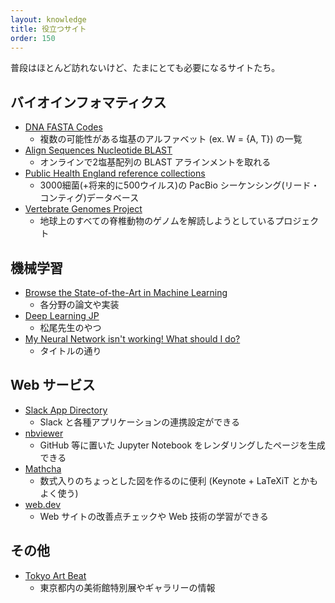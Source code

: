 ```yaml
---
layout: knowledge
title: 役立つサイト
order: 150
---
```


普段はほとんど訪れないけど、たまにとても必要になるサイトたち。

## バイオインフォマティクス

* [DNA FASTA Codes](http://www.boekhoff.info/dna-fasta-codes/)
   * 複数の可能性がある塩基のアルファベット (ex. W = {A, T}) の一覧
* [Align Sequences Nucleotide BLAST](https://blast.ncbi.nlm.nih.gov/Blast.cgi?PAGE_TYPE=BlastSearch&PROG_DEF=blastn&BLAST_PROG_DEF=megaBlast&BLAST_SPEC=blast2seq)
   * オンラインで2塩基配列の BLAST アラインメントを取れる
* [Public Health England reference collections](https://www.sanger.ac.uk/resources/downloads/bacteria/nctc/)
   * 3000細菌(+将来的に500ウイルス)の PacBio シーケンシング(リード・コンティグ)データベース
* [Vertebrate Genomes Project](https://vertebrategenomesproject.org/)
   * 地球上のすべての脊椎動物のゲノムを解読しようとしているプロジェクト

## 機械学習

* [Browse the State-of-the-Art in Machine Learning](https://paperswithcode.com/sota)
   * 各分野の論文や実装
* [Deep Learning JP](https://deeplearning.jp/)
   * 松尾先生のやつ
* [My Neural Network isn't working! What should I do?](http://theorangeduck.com/page/neural-network-not-working)
   * タイトルの通り

## Web サービス

* [Slack App Directory](https://slack.com/apps)
   * Slack と各種アプリケーションの連携設定ができる
* [nbviewer](https://nbviewer.jupyter.org/)
   * GitHub 等に置いた Jupyter Notebook をレンダリングしたページを生成できる
* [Mathcha](https://www.mathcha.io/editor)
   * 数式入りのちょっとした図を作るのに便利 (Keynote + LaTeXiT とかもよく使う)
* [web.dev](https://web.dev/)
   * Web サイトの改善点チェックや Web 技術の学習ができる

## その他

* [Tokyo Art Beat](http://www.tokyoartbeat.com/)
   * 東京都内の美術館特別展やギャラリーの情報
